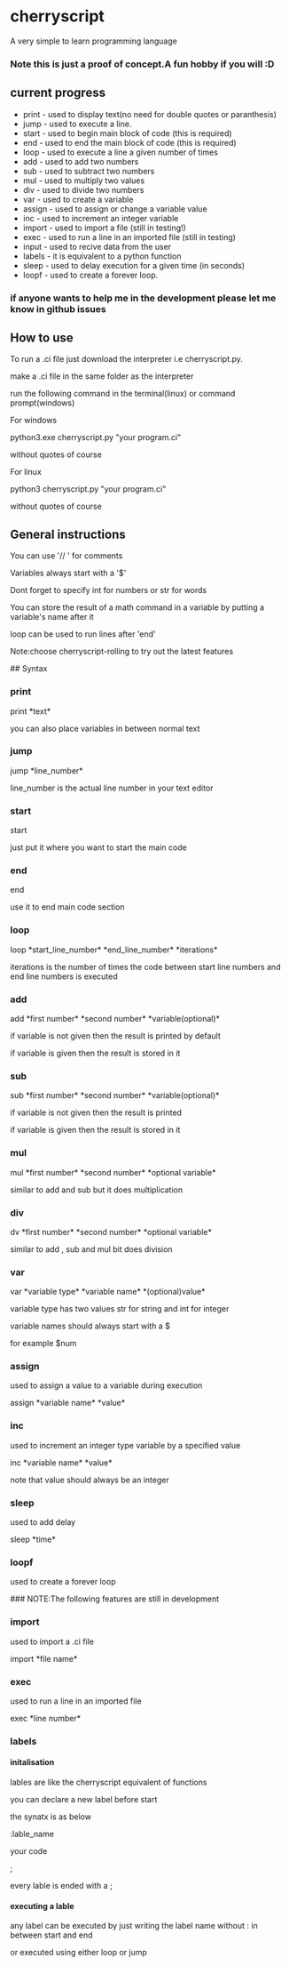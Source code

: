# cherryscript
A very simple to learn programming language
<!---![alt text](https://github.com/linux-dev-arch/cherryscript/blob/main/cherry-script.png)-->
### Note this is just a proof of concept.A fun hobby if you will :D
## current progress
* print - used to display text(no need for double quotes or paranthesis)
* jump - used to execute a line.
* start - used to begin main block of code (this is required)
* end - used to end the main block of code (this is required)
* loop - used to execute a line a given number of times
* add - used to add two numbers
* sub - used to subtract two numbers
* mul - used to multiply two values
* div - used to divide two numbers
* var - used to create a variable
* assign - used to assign or change a variable value
* inc - used to increment an integer variable
* import - used to import a file (still in testing!)
* exec - used to run a line in an imported file (still in testing)
* input - used to recive data from the user
* labels - it is equivalent to a python function
* sleep - used to delay execution for a given time (in seconds)
* loopf - used to create a forever loop.
 ### if anyone wants to help me in the development please let me know in github issues
 ## How to use
<p>To run a .ci file just download the interpreter i.e cherryscript.py.
<p>make a .ci file in the same folder as the interpreter
<p>run the following command in the terminal(linux) or command prompt(windows)
<p>For windows
<p>python3.exe cherryscript.py "your program.ci"
<p>without quotes of course</p>
<p>For linux
<p>python3 cherryscript.py "your program.ci"
<p>without quotes of course</p>
 
 ## General instructions
<p> You can use '// ' for comments
<p> Variables always start with a '$'</p>
<p> Dont forget to specify int for numbers or str for words
<p> You can store the result of a math command in a variable by putting a variable's name after it
<p>loop can be used to run lines after 'end'</p>
<p>Note:choose cherryscript-rolling to try out the latest features</p>
## Syntax

### print
<p> print *text* </p>
<p> you can also place variables in between normal text</p>

### jump 
<p>jump *line_number*</p>
<p>line_number is the actual line number in your text editor</p>

### start
<p>start</p>
<p>just put it where you want to start the main code</p>

### end
<p>end</p>
<p>use it to end main code section</p>

### loop
<p>loop *start_line_number* *end_line_number* *iterations*</p>
<p>iterations is the number of times the code between start line numbers and end line numbers is executed</p>

### add
<p>add *first number* *second number* *variable(optional)*</p>
<p>if variable is not given then the result is printed by default</p>
<p>if variable is given then the result is stored in it</p>

### sub
<p> sub *first number* *second number* *variable(optional)*</p>
<p>if variable is not given then the result is printed </p>
<p>if variable is given then the result is stored in it</p>

### mul
<p>mul *first number* *second number* *optional variable*</p>
<p>similar to add and sub but it does multiplication</p>

### div
<p>dv *first number* *second number* *optional variable*</p>
<p>similar to add , sub and mul bit does division</p>

### var
<p>var *variable type* *variable name* *(optional)value*</p>
<p>variable type has two values str for string and int for integer</p>
<p>variable names should always start with a $</p>
<p>for example $num</p>

### assign
<p>used to assign a value to a variable during execution</p>
<p>assign *variable name* *value*</p>

### inc
<p>used to increment an integer type variable by a specified value</p>
<p>inc *variable name* *value*</p>
<p>note that value should always be an integer</p>

### sleep
<p>used to add delay</p>
<p>sleep *time*</p>

### loopf
<p>used to create a forever loop </p>
### NOTE:The following features are still in development

### import

<p>used to import a .ci file</p>
<p>import *file name*</p>

### exec
<p>used to run a line in an imported file</p>
<p>exec *line number*</p>

### labels

#### initalisation
<p>lables are like the cherryscript equivalent of functions</p>
<p>you can declare a new label before start</p>
<p>the synatx is as below</p>
<p>:lable_name</p>
<p>your code</p>
<p>;</p>
<p></p>
<p>every lable is ended with a ;</p>

#### executing a lable
<p>any label can be executed by just writing the label name without : in between start and end </p>
<p>or executed using either loop or jump</p>
